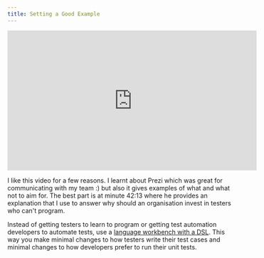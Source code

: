 ```yaml
---
title: Setting a Good Example
---
```


<iframe width="560" height="315" src="https://www.youtube.com/embed/YEJ_HAZ25kY?si=jtW6vbUezjMtf65h" title="YouTube video player" frameborder="0" allow="accelerometer; autoplay; clipboard-write; encrypted-media; gyroscope; picture-in-picture; web-share" referrerpolicy="strict-origin-when-cross-origin" allowfullscreen></iframe>

I like this video for a few reasons. I learnt about Prezi which was great for communicating with my team :) but also it gives examples of what and what not to aim for.
The best part is at minute 42:13 where he provides an explanation that I use to answer why should an organisation invest in testers who can't program.

Instead of getting testers to learn to program or getting test automation developers to automate tests, use a [language workbench with a DSL][1].
This way you make minimal changes to how testers write their test cases and minimal changes to how developers prefer to run their unit tests.

[1]: /demingdriventesting/about#the-ubiquitous-language



